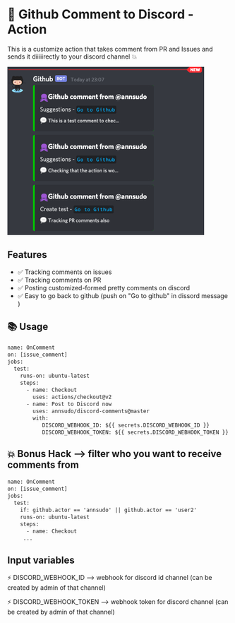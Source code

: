 # 🚀  Github Comment to Discord - Action 
This is a customize action that takes comment from PR and Issues and sends it diiiiirectly to your discord channel 💥

![Disord view](/Screenshots/Discord.png)

## Features
- ✅  Tracking comments on issues
- ✅  Tracking comments on PR 
- ✅  Posting customized-formed pretty comments on discord
- ✅  Easy to go back to github (push on "Go to github" in dissord message )

## 📚 Usage

```
name: OnComment
on: [issue_comment]
jobs: 
  test:
    runs-on: ubuntu-latest  
    steps:
      - name: Checkout
        uses: actions/checkout@v2
      - name: Post to Discord now
        uses: annsudo/discord-comments@master
        with:
           DISCORD_WEBHOOK_ID: ${{ secrets.DISCORD_WEBHOOK_ID }}
           DISCORD_WEBHOOK_TOKEN: ${{ secrets.DISCORD_WEBHOOK_TOKEN }}
```   

## 💥 Bonus Hack --> filter who you want to receive comments from

```
name: OnComment
on: [issue_comment]
jobs: 
  test:
    if: github.actor == 'annsudo' || github.actor == 'user2' 
    runs-on: ubuntu-latest  
    steps:
      - name: Checkout
     ... 
```

## Input variables

⚡ DISCORD_WEBHOOK_ID --> webhook for discord id channel (can be created by admin of that channel)

⚡ DISCORD_WEBHOOK_TOKEN --> webhook token for discord channel (can be created by admin of that channel)

